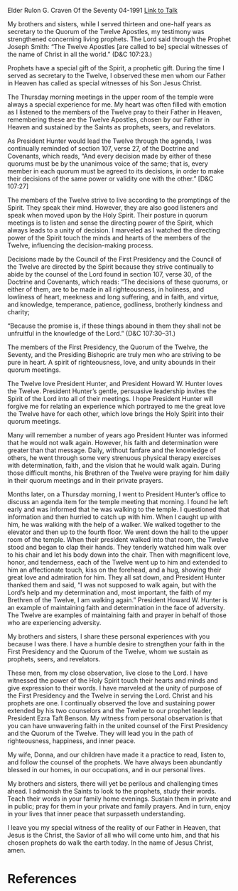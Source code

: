Elder Rulon G. Craven
Of the Seventy
04-1991
[Link to Talk](https://www.churchofjesuschrist.org/study/general-conference/1991/04/prophets?lang=eng)

My brothers and sisters, while I served thirteen and one-half years as secretary to the Quorum of the Twelve Apostles, my testimony was strengthened concerning living prophets. The Lord said through the Prophet Joseph Smith: “The Twelve Apostles [are called to be] special witnesses of the name of Christ in all the world.” (D&C 107:23.)

Prophets have a special gift of the Spirit, a prophetic gift. During the time I served as secretary to the Twelve, I observed these men whom our Father in Heaven has called as special witnesses of his Son Jesus Christ.

The Thursday morning meetings in the upper room of the temple were always a special experience for me. My heart was often filled with emotion as I listened to the members of the Twelve pray to their Father in Heaven, remembering these are the Twelve Apostles, chosen by our Father in Heaven and sustained by the Saints as prophets, seers, and revelators.

As President Hunter would lead the Twelve through the agenda, I was continually reminded of section 107, verse 27, of the Doctrine and Covenants, which reads, “And every decision made by either of these quorums must be by the unanimous voice of the same; that is, every member in each quorum must be agreed to its decisions, in order to make their decisions of the same power or validity one with the other.” [D&C 107:27]

The members of the Twelve strive to live according to the promptings of the Spirit. They speak their mind. However, they are also good listeners and speak when moved upon by the Holy Spirit. Their posture in quorum meetings is to listen and sense the directing power of the Spirit, which always leads to a unity of decision. I marveled as I watched the directing power of the Spirit touch the minds and hearts of the members of the Twelve, influencing the decision-making process.

Decisions made by the Council of the First Presidency and the Council of the Twelve are directed by the Spirit because they strive continually to abide by the counsel of the Lord found in section 107, verse 30, of the Doctrine and Covenants, which reads: “The decisions of these quorums, or either of them, are to be made in all righteousness, in holiness, and lowliness of heart, meekness and long suffering, and in faith, and virtue, and knowledge, temperance, patience, godliness, brotherly kindness and charity;

“Because the promise is, if these things abound in them they shall not be unfruitful in the knowledge of the Lord.” (D&C 107:30–31.)

The members of the First Presidency, the Quorum of the Twelve, the Seventy, and the Presiding Bishopric are truly men who are striving to be pure in heart. A spirit of righteousness, love, and unity abounds in their quorum meetings.

The Twelve love President Hunter, and President Howard W. Hunter loves the Twelve. President Hunter’s gentle, persuasive leadership invites the Spirit of the Lord into all of their meetings. I hope President Hunter will forgive me for relating an experience which portrayed to me the great love the Twelve have for each other, which love brings the Holy Spirit into their quorum meetings.

Many will remember a number of years ago President Hunter was informed that he would not walk again. However, his faith and determination were greater than that message. Daily, without fanfare and the knowledge of others, he went through some very strenuous physical therapy exercises with determination, faith, and the vision that he would walk again. During those difficult months, his Brethren of the Twelve were praying for him daily in their quorum meetings and in their private prayers.

Months later, on a Thursday morning, I went to President Hunter’s office to discuss an agenda item for the temple meeting that morning. I found he left early and was informed that he was walking to the temple. I questioned that information and then hurried to catch up with him. When I caught up with him, he was walking with the help of a walker. We walked together to the elevator and then up to the fourth floor. We went down the hall to the upper room of the temple. When their president walked into that room, the Twelve stood and began to clap their hands. They tenderly watched him walk over to his chair and let his body down into the chair. Then with magnificent love, honor, and tenderness, each of the Twelve went up to him and extended to him an affectionate touch, kiss on the forehead, and a hug, showing their great love and admiration for him. They all sat down, and President Hunter thanked them and said, “I was not supposed to walk again, but with the Lord’s help and my determination and, most important, the faith of my Brethren of the Twelve, I am walking again.” President Howard W. Hunter is an example of maintaining faith and determination in the face of adversity. The Twelve are examples of maintaining faith and prayer in behalf of those who are experiencing adversity.

My brothers and sisters, I share these personal experiences with you because I was there. I have a humble desire to strengthen your faith in the First Presidency and the Quorum of the Twelve, whom we sustain as prophets, seers, and revelators.

These men, from my close observation, live close to the Lord. I have witnessed the power of the Holy Spirit touch their hearts and minds and give expression to their words. I have marveled at the unity of purpose of the First Presidency and the Twelve in serving the Lord. Christ and his prophets are one. I continually observed the love and sustaining power extended by his two counselors and the Twelve to our prophet leader, President Ezra Taft Benson. My witness from personal observation is that you can have unwavering faith in the united counsel of the First Presidency and the Quorum of the Twelve. They will lead you in the path of righteousness, happiness, and inner peace.

My wife, Donna, and our children have made it a practice to read, listen to, and follow the counsel of the prophets. We have always been abundantly blessed in our homes, in our occupations, and in our personal lives.

My brothers and sisters, there will yet be perilous and challenging times ahead. I admonish the Saints to look to the prophets, study their words. Teach their words in your family home evenings. Sustain them in private and in public; pray for them in your private and family prayers. And in turn, enjoy in your lives that inner peace that surpasseth understanding.

I leave you my special witness of the reality of our Father in Heaven, that Jesus is the Christ, the Savior of all who will come unto him, and that his chosen prophets do walk the earth today. In the name of Jesus Christ, amen.

# References
